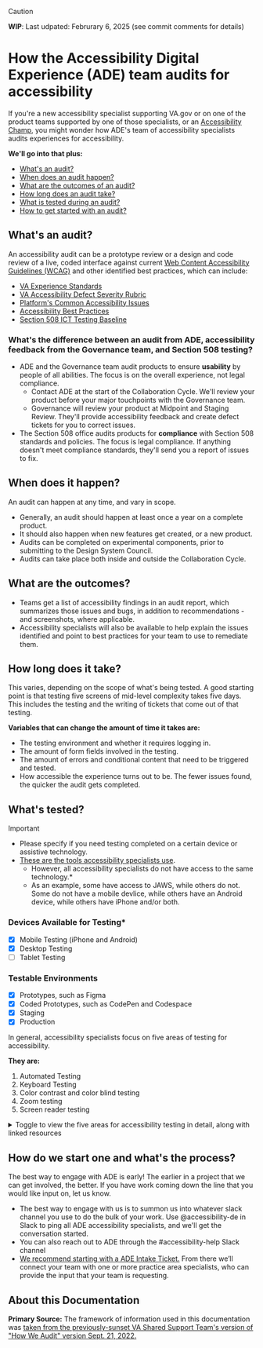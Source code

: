 > [!CAUTION]
> **WIP**: Last udpated: Februrary 6, 2025 (see commit comments for details)

# How the Accessibility Digital Experience (ADE) team audits for accessibility

If you're a new accessibility specialist supporting VA.gov or on one of the product teams supported by one of those specialists, or an [Accessibility Champ](https://github.com/department-of-veterans-affairs/va.gov-team/tree/master/teams/vsa/accessibility/a11y-champs#accessibility-champions-community-aka-a11y-champs), you might wonder how ADE's team of accessibility specialists audits experiences for accessibility. 

**We'll go into that plus:**
- [What's an audit?](https://github.com/department-of-veterans-affairs/va.gov-team/edit/master/teams/ADE/how-we-audit.md#whats-an-audit)
- [When does an audit happen?](https://github.com/department-of-veterans-affairs/va.gov-team/edit/master/teams/ADE/how-we-audit.md#when-does-it-happen)
- [What are the outcomes of an audit?](https://github.com/department-of-veterans-affairs/va.gov-team/edit/master/teams/ADE/how-we-audit.md#what-are-the-outcomes)
- [How long does an audit take?](https://github.com/department-of-veterans-affairs/va.gov-team/edit/master/teams/ADE/how-we-audit.md#how-long-does-it-take)
- [What is tested during an audit?](https://github.com/department-of-veterans-affairs/va.gov-team/edit/master/teams/ADE/how-we-audit.md#whats-tested)
- [How to get started with an audit?](https://github.com/department-of-veterans-affairs/va.gov-team/edit/master/teams/ADE/how-we-audit.md#how-do-we-start-one-and-whats-the-process)
   
## What's an audit?

An accessibility audit can be a prototype review or a design and code review of a live, coded interface against current [Web Content Accessibility Guidelines (WCAG)](https://www.w3.org/TR/WCAG21/) and other identified best practices, which can include:
- [VA Experience Standards](https://design.va.gov/about/experience-standards/) 
- [VA Accessibility Defect Severity Rubric](https://depo-platform-documentation.scrollhelp.site/developer-docs/accessibility-defect-severity-rubric)
- [Platform's Common Accessibility Issues](https://github.com/department-of-veterans-affairs/va.gov-team/tree/master/platform/accessibility/common-issues)
- [Accessibility Best Practices](https://depo-platform-documentation.scrollhelp.site/developer-docs/accessibility-on-va-gov#AccessibilityonVA.gov-Applyaccessibilitybestpractices.1)
- [Section 508 ICT Testing Baseline](https://ictbaseline.access-board.gov)

### What's the difference between an audit from ADE, accessibility feedback from the Governance team, and Section 508 testing?
- ADE and the Governance team audit products to ensure **usability** by people of all abilities. The focus is on the overall experience, not legal compliance.
   - Contact ADE at the start of the Collaboration Cycle. We'll review your product before your major touchpoints with the Governance team.
   - Governance will review your product at Midpoint and Staging Review. They'll provide accessibility feedback and create defect tickets for you to correct issues. 
- The Section 508 office audits products for **compliance** with Section 508 standards and policies. The focus is legal compliance. If anything doesn't meet compliance standards, they'll send you a report of issues to fix.


## When does it happen?

An audit can happen at any time, and vary in scope. 
- Generally, an audit should happen at least once a year on a complete product. 
- It should also happen when new features get created, or a new product.
- Audits can be completed on experimental components, prior to submitting to the Design System Council. 
- Audits can take place both inside and outside the Collaboration Cycle. 

## What are the outcomes?

- Teams get a list of accessibility findings in an audit report, which summarizes those issues and bugs, in addition to recommendations - and screenshots, where applicable.
- Accessibility specialists will also be available to help explain the issues identified and point to best practices for your team to use to remediate them.

## How long does it take?

This varies, depending on the scope of what's being tested. A good starting point is that testing five screens of mid-level complexity takes five days. This includes the testing and the writing of tickets that come out of that testing.

**Variables that can change the amount of time it takes are:**
- The testing environment and whether it requires logging in.
- The amount of form fields involved in the testing.
- The amount of errors and conditional content that need to be triggered and tested.
- How accessible the experience turns out to be. The fewer issues found, the quicker the audit gets completed.

## What's tested?

> [!IMPORTANT]
> - Please specify if you need testing completed on a certain device or assistive technology.
> - [These are the tools accessibility specialists use](https://github.com/department-of-veterans-affairs/va.gov-team/blob/master/teams/ADE/tools-we-use.md).
>   - However, all accessibility specialists do not have access to the same technology.*
>   - As an example, some have access to JAWS, while others do not. Some do not have a mobile devlice, while others have an Android device, while others have iPhone and/or both.

### Devices Available for Testing*
- [x] Mobile Testing (iPhone and Android)
- [x] Desktop Testing
- [ ] Tablet Testing

### Testable Environments
- [x] Prototypes, such as Figma 
- [x] Coded Prototypes, such as CodePen and Codespace
- [x] Staging
- [x] Production

In general, accessibility specialists focus on five areas of testing for accessibility. 

**They are:**
1. Automated Testing
2. Keyboard Testing
3. Color contrast and color blind testing
4. Zoom testing
5. Screen reader testing

<details><summary>Toggle to view the five areas for accessibility testing in detail, along with linked resources</summary>
  
### Automated testing

- Run [axe checks](https://www.deque.com/axe/) on every page or unique state with the [free axe browser plug-in](https://www.deque.com/axe/browser-extensions/). (required)
- [Run WAVE](https://wave.webaim.org/) on every page if time allows. WAVE is more visual than axe, but offers some excellent ways to identify nested headings and HTML5 landmark tags.
- Some accessibility specialists may use other browser add-ons to test for different things, such as [HeadingsMap](https://chrome.google.com/webstore/detail/headingsmap/flbjommegcjonpdmenkdiocclhjacmbi?hl=en), [ARC](https://www.tpgi.com/arc-platform/arc-toolkit/) and others.
- Some accessibility specialists may also run the HTML through a HTML validator as this sometimes can cause issues for assistive technology.

### Keyboard testing

Accessibility specialists will navigate the interface with the [keyboard alone](https://github.com/department-of-veterans-affairs/va.gov-team/tree/master/teams/vsa/accessibility/learning-sessions/abc02-getting-started-with-keyboard-navigation-and-screen-readers#table-of-contents), focusing on the happy path.

### Color contrast and colorblind testing

Accessibility specialists will use axe [to test for color contrast errors](https://github.com/department-of-veterans-affairs/va.gov-team/blob/master/teams/ADE/tools-we-use.md#color-and-contrast) and a tool like [Color Contrast Analyser](https://www.tpgi.com/color-contrast-checker/) to spot check any [areas that may be problematic in regards to color](https://www.w3.org/WAI/tips/designing/#provide-sufficient-contrast-between-foreground-and-background).

### Zoom testing

[Accessibility specialists will zoom layouts](https://github.com/department-of-veterans-affairs/va.gov-team/blob/master/teams/ADE/tools-we-use.md#zoommagnification) to 400 percent at 1280 pixel width and inspect them for readability. If layouts break at 400 percent, they will start reducing them until they become stable, and log the zoom ratio when things begin breaking. Sometimes, the specialist can help identify what's breaking the page.

### Screen reader testing

Accessibility specialists will test interfaces with a screen reader with these preferred pairings:

- Chrome + JAWS
- Firefox + NVDA
- Safari + VoiceOver
- iOS Safari + VoiceOver (time and device permitting)
- Android + TalkBack (time and device permitting)

We generally rely on [WebAIM's recommended pairings](https://webaim.org/techniques/screenreader/#differences). 
- [We also may test with other pairings](https://github.com/department-of-veterans-affairs/va.gov-team/blob/master/teams/ADE/tools-we-use.md#screen-readers) if accessibility issues are reported from Veterans.
- [Screen reader testing is an intensive, manual process](https://depo-platform-documentation.scrollhelp.site/developer-docs/screen-reader-testing). 
- It involves subjective judgment and can take a lot of time.
- [Common screen reader issues](https://github.com/department-of-veterans-affairs/va.gov-team/tree/master/platform/accessibility/common-issues#screen-readers)

</details>

## How do we start one and what's the process?

The best way to engage with ADE is early! The earlier in a project that we can get involved, the better. If you have work coming down the line that you would like input on, let us know. 
- The best way to engage with us is to summon us into whatever slack channel you use to do the bulk of your work. Use @accessibility-de in Slack to ping all ADE accessibility specialists, and we'll get the conversation started.
- You can also reach out to ADE through the #accessibility-help Slack channel
- [We recommend starting with a ADE Intake Ticket.](https://github.com/department-of-veterans-affairs/va.gov-team/issues/new?template=Accessibility-Digital-Experience-Intake-Ticket.md) From there we’ll connect your team with one or more practice area specialists, who can provide the input that your team is requesting.

## About this Documentation 
**Primary Source:** The framework of information used in this documentation was [taken from the previously-sunset VA Shared Support Team's version of "How We Audit" version Sept. 21, 2022.](https://github.com/department-of-veterans-affairs/va.gov-team/blob/master/teams/shared-support/accessibility/documentation/how-we-audit.md) 
